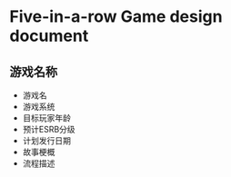 # Five-in-a-row Game design document
## 游戏名称
- 游戏名
- 游戏系统
- 目标玩家年龄
- 预计ESRB分级
- 计划发行日期
- 故事梗概
- 流程描述